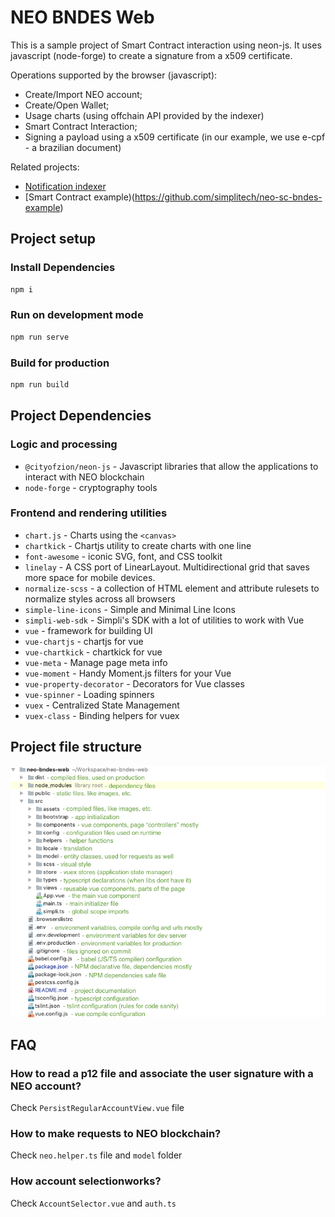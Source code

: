 # NEO BNDES Web
This is a sample project of Smart Contract interaction using neon-js.
It uses javascript (node-forge) to create a signature from a x509 certificate.

Operations supported by the browser (javascript):
- Create/Import NEO account;
- Create/Open Wallet;
- Usage charts (using offchain API provided by the indexer)
- Smart Contract Interaction;
- Signing a payload using a x509 certificate (in our example, we use e-cpf - a brazilian document)

Related projects:
- [Notification indexer](https://github.com/simplitech/neo-nep-utxo-indexer)
- [Smart Contract example)(https://github.com/simplitech/neo-sc-bndes-example)

## Project setup

### Install Dependencies
```sh
npm i
```

### Run on development mode
```sh
npm run serve
```

### Build for production
```sh
npm run build
```

## Project Dependencies

### Logic and processing
- `@cityofzion/neon-js` - Javascript libraries that allow the applications to interact with NEO blockchain
- `node-forge` - cryptography tools

### Frontend and rendering utilities
- `chart.js` - Charts using the `<canvas>`
- `chartkick` - Chartjs utility to create charts with one line
- `font-awesome` - iconic SVG, font, and CSS toolkit
- `linelay` - A CSS port of LinearLayout. Multidirectional grid that saves more space for mobile devices.
- `normalize-scss` - a collection of HTML element and attribute rulesets to normalize styles across all browsers
- `simple-line-icons` - Simple and Minimal Line Icons
- `simpli-web-sdk` - Simpli's SDK with a lot of utilities to work with Vue
- `vue` - framework for building UI
- `vue-chartjs` - chartjs for vue
- `vue-chartkick` - chartkick for vue
- `vue-meta` - Manage page meta info
- `vue-moment` - Handy Moment.js filters for your Vue
- `vue-property-decorator` - Decorators for Vue classes
- `vue-spinner` - Loading spinners
- `vuex` - Centralized State Management
- `vuex-class` - Binding helpers for vuex

## Project file structure

![filestructure](filestructure.png)

## FAQ

### How to read a p12 file and associate the user signature with a NEO account?
Check `PersistRegularAccountView.vue` file

### How to make requests to NEO blockchain?
Check `neo.helper.ts` file and `model` folder

### How account selectionworks?
Check `AccountSelector.vue` and `auth.ts`

